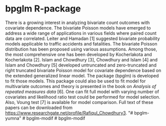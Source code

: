 # bpglm R-package

There is a growing interest in analyzing bivariate count outcomes with covariate dependence.  The bivariate Poisson models have emerged to address a wide range of applications in various fields where paired count data are correlated. Leiter and Hamadan [1] suggested bivariate probability models applicable to traffic accidents and fatalities. The bivariate Poisson distribution has been proposed using various assumptions. Among those, the most comprehensive one has been developed by Kocherlakota and Kocherlakota [2]. Islam and Chowdhury [3],  Chowdhury and Islam [4] and Islam and Chowdhury [5] developed untruncated and zero-truncated and right truncated bivariate Poisson model for covariate dependence based on the extended generalized linear model. The package (bpglm) is developed to fit those models.  This package could also be used to fit model for multivariate outcomes and theory is presented in the book on _Analysis of repeated measures data_ [6]. One can fit full model with varying number of covariates and likelihood ratio test could be performed for model selection. Also, Voung test [7] is available for model comparison. Full text of these papers can be downloaded from https://www.researchgate.net/profile/Rafiqul_Chowdhury3.
"# bpglm-yumna" 
#   b p g l m - m o d i f  
 #   b p g l m - m o d i f  
 